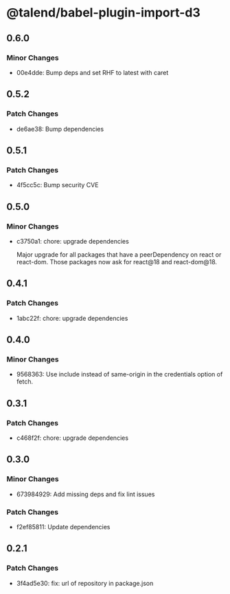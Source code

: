 # @talend/babel-plugin-import-d3

## 0.6.0

### Minor Changes

- 00e4dde: Bump deps and set RHF to latest with caret

## 0.5.2

### Patch Changes

- de6ae38: Bump dependencies

## 0.5.1

### Patch Changes

- 4f5cc5c: Bump security CVE

## 0.5.0

### Minor Changes

- c3750a1: chore: upgrade dependencies

  Major upgrade for all packages that have a peerDependency on react or react-dom. Those packages now ask for react@18 and react-dom@18.

## 0.4.1

### Patch Changes

- 1abc22f: chore: upgrade dependencies

## 0.4.0

### Minor Changes

- 9568363: Use include instead of same-origin in the credentials option of fetch.

## 0.3.1

### Patch Changes

- c468f2f: chore: upgrade dependencies

## 0.3.0

### Minor Changes

- 673984929: Add missing deps and fix lint issues

### Patch Changes

- f2ef85811: Update dependencies

## 0.2.1

### Patch Changes

- 3f4ad5e30: fix: url of repository in package.json
